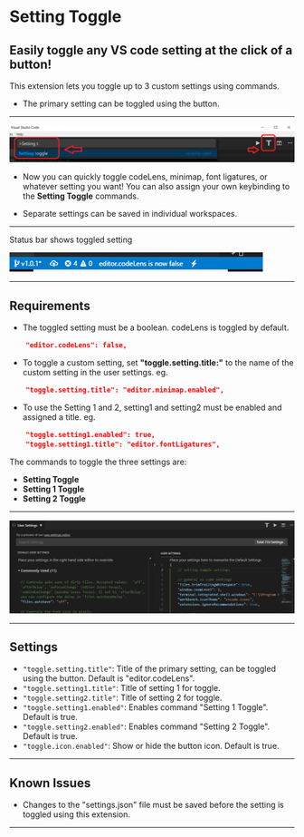 # Setting Toggle

## Easily toggle any VS code setting at the **click of a button**!

This extension lets you toggle up to 3 custom settings using commands.
- The primary setting can be toggled using the button.

---
<img src="https://raw.githubusercontent.com/Ho-Wan/vscode-setting-toggle/master/images/setting-toggle-img1.png" alt="setting-toggle-image1"/>

- Now you can quickly toggle codeLens, minimap, font ligatures, or whatever setting you want! You can also assign your own keybinding to the **Setting Toggle** commands.

- Separate settings can be saved in individual workspaces.

---
Status bar shows toggled setting

<img src="https://raw.githubusercontent.com/Ho-Wan/vscode-setting-toggle/v1.0.1/images/setting-toggle-status.gif" alt="setting-toggle-status.gif"/>

---
## Requirements

- The toggled setting must be a boolean. codeLens is toggled by default.
``` JSON
    "editor.codeLens": false,
```
- To toggle a custom setting, set **"toggle.setting.title:"** to the name of the custom setting in the user settings. eg.
``` JSON
    "toggle.setting.title": "editor.minimap.enabled",
```
- To use the Setting 1 and 2, setting1 and setting2 must be enabled and assigned a title. eg.
``` JSON
    "toggle.setting1.enabled": true,
    "toggle.setting1.title": "editor.fontLigatures",
```
The commands to toggle the three settings are:
- **Setting Toggle**
- **Setting 1 Toggle**
- **Setting 2 Toggle**

---

<img src="https://raw.githubusercontent.com/Ho-Wan/vscode-setting-toggle/v1.1.0/images/setting-toggle.gif" alt="setting-toggle-demo.gif">

---
## Settings

- `"toggle.setting.title"`: Title of the primary setting, can be toggled using the button. Default is "editor.codeLens".
- `"toggle.setting1.title"`: Title of setting 1 for toggle.
- `"toggle.setting2.title"`: Title of setting 2 for toggle.
- `"toggle.setting1.enabled"`: Enables command "Setting 1 Toggle". Default is true.
- `"toggle.setting2.enabled"`: Enables command "Setting 2 Toggle". Default is true.
- `"toggle.icon.enabled"`: Show or hide the button icon. Default is true.

---
## Known Issues

- Changes to the "settings.json" file must be saved before the setting is toggled using this extension.

---
